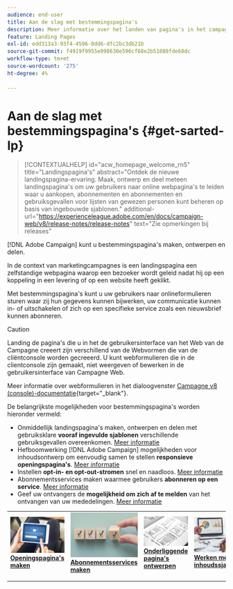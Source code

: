 ```yaml
---
audience: end-user
title: Aan de slag met bestemmingspagina's
description: Meer informatie over het landen van pagina's in het campagneweb
feature: Landing Pages
exl-id: edd313a3-93f4-4596-8dd6-dfc2bc3db21b
source-git-commit: f4919f9955e098630e596cf68e2b51088fde68dc
workflow-type: tm+mt
source-wordcount: '275'
ht-degree: 4%

---
```


# Aan de slag met bestemmingspagina&#39;s {#get-sarted-lp}

>[!CONTEXTUALHELP]
>id="acw_homepage_welcome_rn5"
>title="Landingspagina&#39;s"
>abstract="Ontdek de nieuwe landingspagina-ervaring. Maak, ontwerp en deel meteen landingspagina&#39;s om uw gebruikers naar online webpagina&#39;s te leiden waar u aankopen, abonnementen en abonnementen en gebruiksgevallen voor lijsten van gewezen personen kunt beheren op basis van ingebouwde sjablonen."
>additional-url="https://experienceleague.adobe.com/en/docs/campaign-web/v8/release-notes/release-notes" text="Zie opmerkingen bij releases"

[!DNL Adobe Campaign] kunt u bestemmingspagina&#39;s maken, ontwerpen en delen.

In de context van marketingcampagnes is een landingspagina een zelfstandige webpagina waarop een bezoeker wordt geleid nadat hij op een koppeling in een levering of op een website heeft geklikt.

Met bestemmingspagina&#39;s kunt u uw gebruikers naar onlineformulieren sturen waar zij hun gegevens kunnen bijwerken, uw communicatie kunnen in- of uitschakelen of zich op een specifieke service zoals een nieuwsbrief kunnen abonneren.

>[!CAUTION]
>
>Landing de pagina&#39;s die u in het de gebruikersinterface van het Web van de Campagne creeert zijn verschillend van de Webvormen die van de cliëntconsole worden gecreeerd. U kunt webformulieren die in de clientconsole zijn gemaakt, niet weergeven of bewerken in de gebruikersinterface van Campagne Web.
>
>Meer informatie over webformulieren in het dialoogvenster [Campagne v8 (console)-documentatie](https://experienceleague.adobe.com/docs/campaign/campaign-v8/content/webapps.html){target="_blank"}.

De belangrijkste mogelijkheden voor bestemmingspagina&#39;s worden hieronder vermeld:

* Onmiddellijk landingspagina&#39;s maken, ontwerpen en delen met gebruiksklare **vooraf ingevulde sjablonen** verschillende gebruiksgevallen overeenkomen. [Meer informatie](create-lp.md)
* Hefboomwerking [!DNL Adobe Campaign] mogelijkheden voor inhoudsontwerp om eenvoudig samen te stellen **responsieve openingspagina&#39;s**. [Meer informatie](lp-content.md)
* Instellen **opt-in- en opt-out-stromen** snel en naadloos. [Meer informatie](lp-use-cases.md)
* Abonnementsservices maken waarmee gebruikers **abonneren op een service**. [Meer informatie](lp-use-cases.md#lp-subscription)
* Geef uw ontvangers de **mogelijkheid om zich af te melden** van het ontvangen van uw mededelingen. [Meer informatie](lp-use-cases.md#lp-unsubscription)
  <!--Send a **confirmation email** upon opt-in or opt-out.-->

<table style="table-layout:fixed"><tr style="border: 0;">
<td>
<a href="create-lp.md">
<img alt="Lood" src="../assets/do-not-localize/lp-subscription.jpeg">
</a>
<div><a href="create-lp.md"><strong>Openingspagina's maken</strong>
</div>
<p>
</td>
<td>
<a href="../audience/manage-services.md">
<img alt="Onfrequent" src="../assets/do-not-localize/lp-list.jpg">
</a>
<div>
<a href="../audience/manage-services.md"><strong>Abonnementsservices maken</strong></a>
</div>
<p></td>
<td>
<a href="lp-content.md">
<img alt="Validatie" src="../assets/do-not-localize/lp-design.jpg">
</a>
<div>
<a href="lp-content.md"><strong>Onderliggende pagina's ontwerpen</strong></a>
</div>
<p>
</td>
<td>
<a href="lp-templates.md">
<img alt="Validatie" src="../assets/do-not-localize/lp-reporting.jpg">
</a>
<div>
<a href="lp-templates.md"><strong>Werken met inhoudssjablonen</strong></a>
</div>
<p>
</td>
</tr></table>
